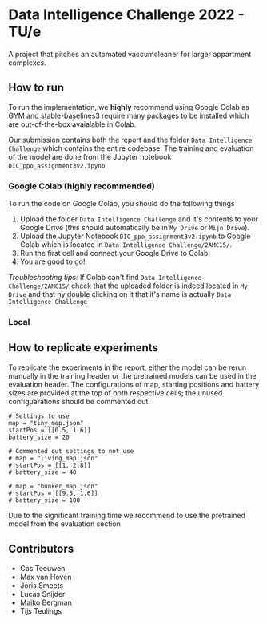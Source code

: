# Data Intelligence Challenge 2022 - TU/e
A project that pitches an automated vaccumcleaner for larger appartment complexes.


## How to run
To run the implementation, we **highly** recommend using Google Colab as GYM and stable-baselines3 require many packages to be installed which are out-of-the-box avaialable in Colab.

Our submission contains both the report and the folder ```Data Intelligence Challenge``` which contains the entire codebase. The training and evaluation of the model are done from the Jupyter notebook ```DIC_ppo_assignment3v2.ipynb```.

### Google Colab (highly recommended)
To run the code on Google Colab, you should do the following things

1. Upload the folder ```Data Intelligence Challenge``` and it's contents to your Google Drive (this should automatically be in ```My Drive``` or ```Mijn Drive```).
2. Upload the Jupyter Notebook ```DIC_ppo_assignment3v2.ipynb``` to Google Colab which is located in ```Data Intelligence Challenge/2AMC15/```.
3. Run the first cell and connect your Google Drive to Colab
4. You are good to go!

*Troubleshooting tips:* If Colab can't find ```Data Intelligence Challenge/2AMC15/``` check that the uploaded folder is indeed located in ```My Drive``` and that ny double clicking on it that it's name is actually ```Data Intelligence Challenge```

### Local


## How to replicate experiments
To replicate the experiments in the report, either the model can be rerun manually in the training header or the pretrained models can be used in the evaluation header. The configurations of map, starting positions and battery sizes are provided at the top of both respective cells; the unused configuarations should be commented out.


```
# Settings to use
map = "tiny_map.json"
startPos = [[0.5, 1.6]]
battery_size = 20

# Commented out settings to not use
# map = "living_map.json"
# startPos = [[1, 2.8]]
# battery_size = 40

# map = "bunker_map.json"
# startPos = [[9.5, 1.6]]
# battery_size = 100

```

Due to the significant training time we recommend to use the pretrained model from the evaluation section

## Contributors
* Cas Teeuwen
* Max van Hoven
* Joris Smeets
* Lucas Snijder
* Maiko Bergman
* Tijs Teulings
